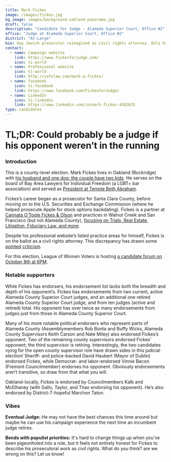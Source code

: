 ```yaml
---
title: Mark Fickes
image: /images/fickes.jpg
bg_image: images/background-oakland-panorama.jpg
draft: false
description: "Candidate for Judge - Alameda Superior Court, Office #2"
office: "Judge at Alameda Superior Court, Office #2"
district: "At-Large"
bio: Gay Jewish prosecutor reimagined as civil rights attorney. Only has 1 dog.
contact:
  - name: Campaign website
    link: https://www.fickesforjudge.com/
    icon: ti-world
  - name: Professional website
    icon: ti-world
    link: http://cofolaw.com/mark-p-fickes/
  - name: Facebook
    icon: ti-facebook
    link: https://www.facebook.com/FickesForJudge/
  - name: LinkedIn
    icon: ti-linkedin
    link: https://www.linkedin.com/in/mark-fickes-4502625
type: candidates
---
```

# TL;DR: Could probably be a judge if his opponent weren’t in the running

### Introduction

This is a county-level election. Mark Fickes lives in Oakland (Rockridge) with [his husband and one dog; the couple have two kids](https://lavenderseniors.org/wp-content/uploads/2020/02/Lavender-Notes-February-2020.pdf). He serves on the board of Bay Area Lawyers for Individual Freedom (a LGBT+ bar association) and served as [President at Temple Beth Abraham](https://tbaoakland.org/wp-content/uploads/2014/03/omer-sept-2013-final-print.pdf).

Fickes’s career began as a prosecutor for Santa Clara County, before moving on to the U.S. Securities and Exchange Commission (where he helped prosecute Apple for stock options backdating). Fickes is a partner at [Cannata O’Toole Fickes & Olson](http://cofolaw.com/mark-p-fickes/) and practices in Walnut Creek and San Francisco (but not Alameda County), [focusing on Trials, Real Estate, Litigation, Fiduciary Law, and more](http://cofolaw.com/mark-p-fickes/).

Despite his professional website’s listed practice areas for himself, Fickes is on the ballot as a civil rights attorney. This discrepancy has drawn some [pointed](https://www.postnewsgroup.com/opinion-how-to-win-a-judgeship-call-yourself-a-civil-rights-lawyer/) [criticism](https://www.mercurynews.com/2020/01/14/editorial-elect-elena-condes-for-alameda-superior-court-judge/).

For this election, League of Women Voters is hosting [a candidate forum on October 8th at 6PM](https://my.lwv.org/california/oakland/candidate-forums-november-2020).

### Notable supporters

While Fickes has endorsers, his endorsement list lacks both the breadth and depth of his opponent’s. Fickes has endorsements from two current, active Alameda County Superior Court judges, and an additional one retired Alameda County Superior Court judge, and from ten judges (active and retired) total. His opponent has over twice as many endorsements from judges just from those in Alameda County Superior Court.

Many of his more notable political endorsers who represent parts of Alameda County (Assemblymembers Rob Bonta and Buffy Wicks, Alameda County Supervisors Keith Carson and Nate Miley) also endorsed Fickes’s opponent. Two of the remaining county supervisors endorsed Fickes’ opponent; the third supervisor is retiring. Interestingly, the two candidates vying for the open county supervisor role have drawn sides in this judicial election! Sheriff- and police-backed David Haubert (Mayor of Dublin) endorsed Fickes, while Democrat- and labor-endorsed Vinnie Bacon (Fremont Councilmember) endorses his opponent. Obviously endorsements aren’t transitive, so draw from that what you will.

Oakland-locally, Fickes is endorsed by Councilmembers Kalb and McElhaney (with Gallo, Taylor, and Thao endorsing his opponent). He’s also endorsed by District-7-hopeful Marchon Taton.

### Vibes

**Eventual Judge:** He may not have the best chances this time around but maybe he can use his campaign experience the next time an incumbent judge retires.

**Bends with populist priorities:** It's hard to change things up when you've been pigeonholed into a role, but it feels not entirely honest for Fickes to describe his prosecutoral work as civil rights. What do you think? are we wrong on this? Let us know!